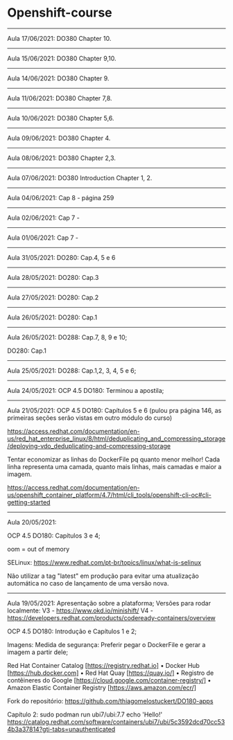 


# Openshift-course
---------------------------------------------------------------------------------------------------------------------------
Aula 17/06/2021: 
DO380 
Chapter 10.

---------------------------------------------------------------------------------------------------------------------------
Aula 15/06/2021: 
DO380 
Chapter 9,10.

---------------------------------------------------------------------------------------------------------------------------
Aula 14/06/2021: 
DO380 
Chapter 9.

---------------------------------------------------------------------------------------------------------------------------
Aula 11/06/2021: 
DO380 
Chapter 7,8.

---------------------------------------------------------------------------------------------------------------------------
Aula 10/06/2021: 
DO380 
Chapter 5,6.

---------------------------------------------------------------------------------------------------------------------------
Aula 09/06/2021: 
DO380 
Chapter 4.

---------------------------------------------------------------------------------------------------------------------------
Aula 08/06/2021: 
DO380 
Chapter 2,3.

---------------------------------------------------------------------------------------------------------------------------
Aula 07/06/2021: 
DO380 
Introduction 
Chapter 1, 2. 

---------------------------------------------------------------------------------------------------------------------------
Aula 04/06/2021: 
Cap 8 - página 259 

---------------------------------------------------------------------------------------------------------------------------

Aula 02/06/2021: 
Cap 7 -  

---------------------------------------------------------------------------------------------------------------------------

Aula 01/06/2021: 
Cap 7 - 

---------------------------------------------------------------------------------------------------------------------------

Aula 31/05/2021: 
DO280:
Cap.4, 5 e 6

---------------------------------------------------------------------------------------------------------------------------

Aula 28/05/2021: 
DO280:
Cap.3

---------------------------------------------------------------------------------------------------------------------------

Aula 27/05/2021: 
DO280:
Cap.2  

---------------------------------------------------------------------------------------------------------------------------

Aula 26/05/2021: 
DO280:
Cap.1  

---------------------------------------------------------------------------------------------------------------------------

Aula 26/05/2021: 
DO288:
Cap.7, 8, 9 e 10;

DO280:
Cap.1


---------------------------------------------------------------------------------------------------------------------------

Aula 25/05/2021: 
DO288:
Cap.1,2, 3, 4, 5 e 6; 

---------------------------------------------------------------------------------------------------------------------------

Aula 24/05/2021: 
OCP 4.5 DO180:
Terminou a apostila; 

---------------------------------------------------------------------------------------------------------------------------

Aula 21/05/2021: 
OCP 4.5 DO180:
Capítulos 5 e 6 (pulou pra página 146, as primeiras seções serão vistas em outro módulo do curso) 

https://access.redhat.com/documentation/en-us/red_hat_enterprise_linux/8/html/deduplicating_and_compressing_storage/deploying-vdo_deduplicating-and-compressing-storage

Tentar economizar as linhas do DockerFile pq quanto menor melhor! 
Cada linha representa uma camada, quanto mais linhas, mais camadas e maior a imagem. 

https://access.redhat.com/documentation/en-us/openshift_container_platform/4.7/html/cli_tools/openshift-cli-oc#cli-getting-started


---------------------------------------------------------------------------------------------------------------------------

Aula 20/05/2021: 

OCP 4.5 DO180:
Capítulos 3 e 4; 

oom = out of memory 

SELinux:
https://www.redhat.com/pt-br/topics/linux/what-is-selinux

Não utilizar a tag "latest" em produção para evitar uma atualização automática no caso de lançamento de uma versão nova. 


---------------------------------------------------------------------------------------------------------------------------
Aula 19/05/2021:
Apresentação sobre a  plataforma;
Versões para rodar localmente: 
V3 - https://www.okd.io/minishift/
V4 - https://developers.redhat.com/products/codeready-containers/overview

OCP 4.5 DO180:
Introdução e Capítulos 1 e 2; 

Imagens: 
Medida de segurança: Preferir pegar o DockerFile e gerar a imagem a partir dele; 

Red Hat Container Catalog [https://registry.redhat.io]
• Docker Hub [https://hub.docker.com]
• Red Hat Quay [https://quay.io/]
• Registro de contêineres do Google [https://cloud.google.com/container-registry/]
• Amazon Elastic Container Registry [https://aws.amazon.com/ecr/]


Fork do repositório: 
https://github.com/thiagomelostuckert/DO180-apps

Capítulo 2: 
sudo podman run ubi7/ubi:7.7 echo 'Hello!'
https://catalog.redhat.com/software/containers/ubi7/ubi/5c3592dcd70cc534b3a37814?gti-tabs=unauthenticated
